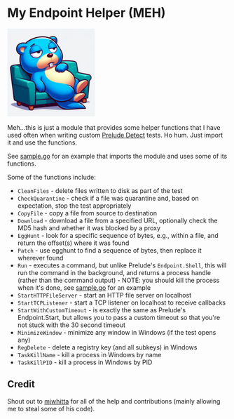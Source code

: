 # My Endpoint Helper (MEH)

<img src="img/meh_logo.jpg" alt="meh" width="200">

Meh...this is just a module that provides some helper functions that I have used often when writing custom [Prelude Detect](https://docs.preludesecurity.com/docs/the-basics) tests. Ho hum. Just import it and use the functions.

See [sample.go](examples/sample.go) for an example that imports the module and uses some of its functions.

Some of the functions include:
* `CleanFiles` - delete files written to disk as part of the test
* `CheckQuarantine` - check if a file was quarantine and, based on expectation, stop the test appropriately
* `CopyFile` - copy a file from source to destination
* `Download` - download a file from a specified URL, optionally check the MD5 hash and whether it was blocked by a proxy
* `EggHunt` - look for a specific sequence of bytes, e.g., within a file, and return the offset(s) where it was found
* `Patch` - use egghunt to find a sequence of bytes, then replace it wherever found
* `Run` - executes a command, but unlike Prelude's `Endpoint.Shell`, this will run the command in the background, and returns a process handle (rather than the command output) - NOTE: you should kill the process when it's done, see [sample.go](examples/sample.go) for an example
* `StartHTTPFileServer` - start an HTTP file server on localhost
* `StartTCPListener` - start a TCP listener on localhost to receive callbacks
* `StartWithCustomTimeout` - is exactly the same as Prelude's Endpoint.Start, but allows you to pass a custom timeout so that you're not stuck with the 30 second timeout
* `MinimizeWindow` - minimize any window in Windows (if the test opens any)
* `RegDelete` - delete a registry key (and all subkeys) in Windows
* `TaskKillName` - kill a process in Windows by name
* `TaskKillPID` - kill a process in Windows by PID

## Credit

Shout out to [mjwhitta](https://github.com/mjwhitta) for all of the help and contributions (mainly allowing me to steal some of his code).